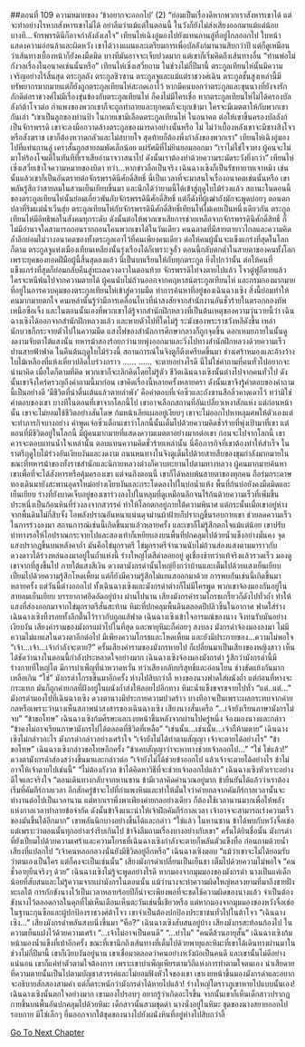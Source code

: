 ##ตอนที่ 109 ความหมายของ ‘ข้าอยากจะออกไป’ (2)
“ย่อมเป็นเรื่องดีหากพวกเราสังหารเขาได้ แต่จะทำอย่างไรหากสังหารเขาไม่ได้ อย่าลืมว่าแม้แต่ในตอนนี้ ในวังก็ยังไม่ส่งเสียงออกมาแม้แต่น้อย บางที...จักรพรรดินีก็อาจกำลังลังเลใจ”
เทียนไห่เฉิงอู่มองไปยังแทนกานลู่ที่อยู่ไกลออกไป ใบหน้าแสดงความอ่อนล้าและผิดหวัง เขาได้วางแผนและเตรียมการเพื่อบัลลังก์มานานสิบกว่าปี แต่ก็ดูเหมือนว่าเส้นทางเบื้องหน้าก็ยังคงมืดมิด บางทีมันอาจจะเจ็บปวดมาก แต่เขาก็เริ่มคิดถึงเส้นทางอื่น
“ท่านพ่อไม่กังวลเรื่องในอนาคเช่นนั้นหรือ” เทียนไห่เซิ่งเสวี่ยถาม
ในช่วงไม่กี่ปีมานี้ ตระกูลเทียนไห่นั้นมีความเจริญอย่างไร้สิ้นสุด ตระกูลถัง ตระกูลชิวซาน ตระกูลจูและแม้แต่ราชวงศ์เฉิน ตระกูลชั้นสูงเหล่านี้มีทรัพยากรมากมายแต่ก็ยังถูกตระกูลเทียนไห่สะกดเอาไว้ หากมีคนบอกว่าตระกูลและขุนนางที่ยังจงรักภักดีต่อราชวงศ์ไม่มีเรื่องขุ่นข้องกับตระกูลเทียนไห่ ก็คงไม่มีใครเชื่อ หากตระกูลเทียนไห่ไม่ได้ครองบัลลังก์ต้าโจวต่อ กำแพงของพวกเขาก็จะถูกทำลายและทุกคนก็จะบุกเข้ามา ใครจะมีเมตตาให้กับพวกเขากันเล่า
“เขาเป็นลูกของท่านป้า ในกายเขามีเลือดตระกูลเทียนไห่ ในอนาคต ต่อให้เขาขึ้นครองบัลลังก์เป็นจักรพรรดิ เขาจะลงมือกวาดล้างตระกูลของมารดาอย่างนั้นหรือ ไม่ ไม่ว่าเบื้องหลังเขาจะมีซางสิงโจวหรือสังฆราช เขาก็ต้องหวาดกลัวและไม่สบายใจ สุดท้ายก็ต้องพึ่งกำลังของพวกเรา” เทียนไห่เฉิงอู่มองไปที่แท่นกานลู่ เคราสั้นถูกสายลมพัดเล็กน้อย แผ่รัศมีที่ไม่ยินยอมออกมา “เราไม่ใช่โจวทง ผู้คนจะไม่มาโห่ร้องโจมตีในทันทีที่เราเสียอำนาจวาสนาไป ดังนั้นเราต้องทำด้วยความระมัดระวังยิ่งกว่า”
เทียนไห่เซิ่งเสวี่ยเข้าใจความหมายของบิดา ทว่า...หากข่าวลือเป็นจริง เฉินฉางเซิงก็เป็นรัชทายาทเจาหมิง เช่นนั้นแล้วเขาก็เป็นอันตรายต่อจักรพรรดินีศักดิ์สิทธิ์ นี่เป็นเวลาที่จะมาสนใจเรื่องอนาคตเช่นนั้นหรือ เขาพลันรู้สึกว่าสายลมในสวนเย็นเยียบขึ้นมา และนึกได้ว่ายามนี้ได้เข้าสู่ฤดูใบไม้ร่วงแล้ว
สถานะในตอนนี้ของตระกูลเทียนไห่นั้นย่อมเกี่ยวพันกับจักรพรรดินีศักดิ์สิทธิ์ แต่ก็ดังที่ผู้เฒ่าถังมักจะพูดบ่อยๆ ตอนตกปลาที่ริมแม่น้ำเวิ่นสุ่ย ตระกูลเทียนไห่กับจักรพรรดินีศักดิ์สิทธิ์เทียนไห่ไม่เคยเป็นหนึ่งเดียวกัน ตระกูลเทียนไห่มีอิทธิพลในสังคมทุกระดับ ดังนั้นต่อให้พวกเขาเสียการช่วยเหลือจากจักรพรรดินีศักดิ์สิทธิ์ ก็ไม่มีอำนาจใดสามารถถอนรากถอนโคนพวกเขาได้ในวันเดียว
คนฉลาดที่มีสายตายาวไกลและความคิดล้ำลึกย่อมไม่วางอนาคตของทั้งตระกูลเอาไว้ที่คนเพียงคนเดียว ต่อให้คนผู้นั้นจะแข็งแกร่งที่สุดในโลกก็ตาม ตระกูลจูแห่งเมืองเทียนเหลียงนั้นรุ่งเรืองได้ก็เพราะจูลั่ว ตอนนี้กลับตกต่ำในสายตาของคนทั้งโลกเพราะยุคของยอดฝีมือผู้นี้สิ้นสุดลงแล้ว นี่เป็นบทเรียนให้กับทุกตระกูล
ยิ่งไปกว่านั้น ต่อให้คนที่แข็งแกร่งที่สุดก็ย่อมกลับคืนสู่ทะเลดวงดาวในตอนท้าย จักรพรรดิไท่จงตายไปแล้ว โจวตู๋ฟูก็ตายแล้ว ใครจะหนีพ้นไปจากความตายได้
ผู้คนนับไม่ถ้วนออกจากคฤหาสน์ตระกูลเทียนไห่ และกรมกองมากมายที่อยู่ในการควบคุมของตระกูลเทียนไห่เข้าสู่ความมืด ทำการค้นหาที่อยู่ของเฉินฉางเซิง สิ่งนี้ย่อมทำให้คนมากมายตกใจ คนเหล่านั้นรู้ว่ามีการเคลื่อนไหวที่น่าสงสัยจากสำนักงานอันชั่วร้ายในตรอกกองทัพเหนือซือเจิ้ง และในตอนนั้นเองที่พวกเขาได้รู้จากสำนักฝึกหลวงที่เป็นต้นเหตุของความวุ่นวายนี้ว่า เฉินฉางเซิงได้ออกจากสำนักฝึกหลวงแล้ว และหายตัวไปที่ใดไม่รู้
ระฆังของพระราชวังหลีดังขึ้น เหล่านักบวชก็กระจายตัวไปในความมืด แสงไฟของสำนักการศึกษากลางก็ถูกจุดขึ้น ดอกเหมยภายในนั้นดูงดงามจับตาใต้แสงนั้น ทหารม้าสองร้อยกว่านายพุ่งออกมาและวิ่งไปทางสำนักฝึกหลวงด้วยความเร็วปานสายฟ้าฟาด
ในคืนต้นฤดูใบไม้ร่วงนี้ สถานการณ์ในจิงตูก็ตึงเครียดขึ้นมา ช่างเศร้าหมองและอ้างว้าง ใบไม้เหลืองที่แห้งเหี่ยวปลิดใบร่วงกราว
.…..
……
จะตายอย่างไรดี นี่ไม่ใช่คำถามที่คนทั่วไปอยากจะนำมาคิด เมื่อใดก็ตามที่คิด พวกเขาก็จะเลิกคิดโดยไม่รู้ตัว ชีวิตเฉินฉางเซิงนั้นต่างไปจากคนทั่วไป ดังนั้นเขาจึงใคร่ครวญถึงคำถามนี้มาก่อน เขาคิดเรื่องนี้หลายครั้งหลายครา ดังนั้นเขาจึงรู้คำตอบของคำถามนี้เป็นอย่างดี
‘มีชีวิตที่น่าตื่นเต้นแล้วตายลำพัง’ คือคำตอบที่เจ๋อซิ่วและถังซานสือลิ่วคาดเดาไว้ ทว่ามิใช่คำตอบของเขา บางทีในตอนที่เขาจากโลกนี้ไป เขาอาจเลือกสถานที่อันเปลี่ยวเหงาสักแห่ง แต่ก่อนหน้านั้น เขาจะไม่ยอมใช้ชีวิตอย่างสันโดษ ก้มหน้าเลียแผลอยู่เงียบๆ เขาจะไม่ออกไปหาหลุมศพให้ตัวเองแต่จะทำภารกิจบางอย่าง
คำพูดเจ๋อซิ่วเตือนเขาว่าโลกนี้นั้นเต็มไปด้วยความคิดชั่วร้ายที่พุ่งเป้ามาที่เขา แต่ตอนที่มีชีวิตอยู่ในโลกนี้ มีผู้คนมากมายที่แสดงความเมตตาอย่างมากต่อเขา ก่อนจะไปจากโลกนี้ เขาควรจะตอบแทนน้ำใจเหล่านั้น ตอบแทนความคิดชั่วร้ายเหล่านั้น นี่คือภารกิจที่เขาต้องทำให้สำเร็จ
ในราตรีฤดูใบไม้ร่วงอันเงียบงันและงดงาม ถนนหนทางในจิงตูเต็มไปด้วยสายสืบของขุมกำลังมากมายในขณะที่ทหารม้าของทั้งราชสำนักและนิกายหลวงต่างก็ควบทะยานไปตามทางหลวง ผู้คนมากมายค้นหาเขาเพื่อที่จะได้สังหารหรือคุ้มครองเขา แต่จนถึงตอนนี้ เขาก็ได้หลบพ้นสายตาของทุกคน ถือร่มกระดาษทองเดินมายังสะพานอุดรใหม่อย่างเงียบงันและกระโดดลงไปในบ่อน้ำแห้ง
พื้นที่ก้นบ่อยังคงมืดมิดและเย็นเยียบ ร่างที่ยังบาดเจ็บอยู่ของเขาร่วงลงไปในหลุมที่ดูเหมือนลึกจนไร้ก้นด้วยความเร็วที่เพิ่มขึ้น ประหนึ่งเป็นก้อนหินที่ร่วงลงจากสวรรค์ ทำให้โลกตกอยู่ภายใต้ความพินาศ แต่กระนั้นเมื่อเขาอยู่ห่างจากพื้นดินไม่กี่สิบจั้ง ไอพลังปราณอันหนาแน่นดุจม่านผ้าฝ้ายก็ปรากฏขึ้นรอบกายเขา ช่วยลดความเร็วในการร่วงลงมา
สถานการณ์เช่นนี้เกิดขึ้นมาแล้วหลายครั้ง และเขาก็ไม่รู้สึกตกใจแม้แต่น้อย เขาปรับท่าทางรอให้ไอปราณกระจายไปและสองเท้าก็เหยียบลงบนพื้นที่ปกคลุมไปด้วยน้ำแข็งอย่างมั่นคง
จุดแสงปรากฏขึ้นบนหลังคาถ้ำ มันคือไข่มุกราตรี ไข่มุกราตรีจำนวนนับไม่ถ้วนส่องแสงตามมาราวกับดวงดาวได้ร่วงหล่นลงมาอยู่ในถ้ำแห่งนี้ ร่างใหญ่โตสีดำลอยอยู่ ดูเชื่องช้าทว่าแท้จริงแล้วรวดเร็ว มองดูเขาจากที่สูงขึ้นไป
ภายใต้แสงสีเงิน ดวงตามังกรดำนั้นใหญ่ยิ่งกว่าบ้านและเต็มไปด้วยแสงเย็นเยียบ เปี่ยมไปด้วยความรู้สึกโหดเหี้ยม แต่ก็ยังมีความรู้สึกไม่แยแสออกมาด้วย
การพบกันเช่นนี้เกิดขึ้นมาหลายครั้ง แต่วันนี้ต่างออกไป ทั้งเฉินฉางเซิงและมังกรดำต่างก็ไม่มีใครพูด พวกเขาจ้องมองกันอยู่ในสายลมเย็นเยียบ บรรยากาศอึดอัดอยู่บ้าง
ผ่านไปนาน เสียงมังกรคำรามโกรธเกรี้ยวก็ดังไปทั่วถ้ำ ทำให้แสงที่ส่องออกมาจากไข่มุกราตรีสั่นสะท้าน หิมะที่ปกคลุมพื้นดินตลอดปีปลิวขึ้นในอากาศ ฟาดใส่ร่างเฉินฉางเซิงทิ้งรอยทั้งลึกตื้นไว้ราวกับถูกแส้ฟาด
เฉินฉางเซิงเข้าใจอารมณ์ของนาง จึงทนรับมันอย่างเงียบงัน
เสียงคำรามของมังกรแผ่วไปในที่สุด และพายุหิมะก็ค่อยๆ สงบลง มังกรดำจ้องมองลงมา ไม่มีความไม่แยแสในดวงตาอีกต่อไป มีเพียงความโกรธและโหดเหี้ยม และยังมีประกายของ...ความไม่พอใจ
“เจ้า...เจ้า...เจ้ากำลังจะตาย?”
ครั้นเสียงคำรามของมังกรหายไป ก็เปลี่ยนมาเป็นเสียงของหญิงสาว เห็นได้ชัดว่านางในตอนนี้กำลังประหลาดใจอย่างมาก
เฉินฉางเซิงจ้องมองมังกรดำ รู้สึกว่ามังกรดำนี้มีร่างกายที่ใหญ่โต มีการบำเพ็ญที่น่าหวาดหวั่น ทว่าเสียงกลับบริสุทธิ์และอ่อนโยน ช่างขัดแย้งกันมากเหลือเกิน
“ใช่”
มังกรดำโกรธขึ้นมาอีกครั้ง ห่างไปสิบกว่าลี้ หางของนางฟาดใส่ผนังถ้ำ แต่ก่อนที่หางจะกระแทก มันก็ถูกค่ายกลที่ฝังอยู่ในผนังถ้ำส่งให้ลอยไปอีกทาง หิมะน้ำแข็งขจรขจายไปทั่ว
“แต่..แต่...”
มังกรดำมองไปที่เฉินฉางเซิง ดวงตานางมีประกายความปวดร้าว บางทีอาจเป็นเพราะผลกระทบจากค่ายกลหรือเพราะว่านางเห็นสภาพน่าสงสารของเฉินฉางเซิง เสียงนางสั่นเครือ
“...เจ้ายังเรียนภาษามังกรไม่จบ”
“ข้าขอโทษ” เฉินฉางเซิงก้มศีรษะและเงยหน้าขึ้นหลังจากผ่านไปครู่หนึ่ง จ้องมองนางและกล่าว “ข้าคงไม่อาจเรียนภาษามังกรไปได้ตลอดที่ชีวิตที่เหลือ”
“เช่นนั้น...เช่นนั้น...เจ้าก็ห้ามตาย”
เฉินฉางเซิงไม่กล่าวอะไร
มังกรดำกล่าวอย่างเศร้าใจ “เจ้ายังไม่ได้ทำตามสัญญา เจ้าจะตายได้อย่างไร”
“ข้าขอโทษ” เฉินฉางเซิงกล่าวขอโทษอีกครั้ง “ข้าเคยสัญญาว่าจะหาทางช่วยเจ้าออกไป...”
“ใช่ ใช่แล้ว!” ดวงตามังกรดำส่องสว่างขึ้นมาและกล่าวต่อ “เจ้ายังไม่ได้ช่วยข้าออกไป แล้วเจ้าจะตายได้อย่างไร ข้าไม่อาจให้เจ้าตายไปเช่นนี้”
“ไม่ต้องกังวล ข้าได้คิดหาวิธีที่จะช่วยเจ้าออกไปแล้ว”
เฉินฉางเซิงหัวเราะอย่างดีใจและจริงใจ “ตอนเดินทางกลับจากหานซาน ข้ามีเวลาคิดคำนวณอยู่มาก ข้ายืนยันได้แล้วว่าเราต้องเริ่มที่คัมภีร์กาลเวลา อีกสักครู่ข้าจะไปที่กำแพงหินและทำให้มั่นใจว่าค่ายกลจากคัมภีร์กาลเวลานั้นจะทำงานต่อไปเป็นเวลานาน แต่หากเราพึ่งพาเพียงค่ายกลอย่างเดียว ก็ต้องใช้เวลานานมากเพื่อให้พลังแห่งกาลเวลาทำลายข้อจำกัด ดังนั้นข้าจึงแนะนำให้เจ้าฝึกคัมภีร์กาลเวลา เจ้าอาจจะสามารถเร่งความเร็วของมันขึ้นได้อีกมาก”
เขาพลันนึกบางอย่างขึ้นได้และกล่าว “ใช่แล้ว ในหานซาน ข้าได้พบกับหวังจื่อเช่อ แต่เพราะว่าตอนนั้นทุกอย่างเร่งรีบเกินไป ข้าจึงลืมถามเรื่องบางอย่างกับเขา”
ครั้นได้ยินชื่อนั้น มังกรดำที่ยังเปี่ยมไปด้วยความเศร้าและความโกรธที่เฉินฉางเซิงกำลังจะตายก็พลันตัวแข็งทื่อ ก่อนถามด้วยน้ำเสียงที่แปลกไป “เจ้าคนหลอกลวงนั่นยังมีชีวิตอยู่อีกหรือ”
เฉินฉางเซิงตอบ “แม้ว่าเขาจะไม่ได้ยอมรับว่าตนเองเป็นใคร แต่ก็คงจะเป็นเช่นนั้น”
เสียงมังกรดำเปลี่ยนเป็นเย็นชา เต็มไปด้วยความไม่พอใจ “คนชั่วอายุยืนจริงๆ ด้วย”
เฉินฉางเซิงไม่รู้จะพูดอย่างไรดี หากมองจากมุมมองของมังกรดำ นางเป็นแค่เด็กน้อยที่สับสนและไม่รู้ความจากเผ่ามังกรในตอนนั้น แม้ว่านางจะทำความผิดใหญ่หลวงยามที่มาถึงชายฝั่งทะเลใต้ การกักขังนางไว้เป็นเวลาหลายร้อยปีก็น่าจะเพียงพอที่จะชดใช้ความผิดของนางแล้ว จำเป็นต้องขังนางไว้ตลอดกาลในคุกที่ไม่เห็นเดือนเห็นตะวันเช่นนี้เชียวหรือ แต่หากมองจากมุมมองของหวังจื่อเช่อ ในฐานะกุนซือและผู้ปกป้องราชวงศ์ต้าโจว เขาจำเป็นต้องปกป้องประชาชนทั่วไปในต้าโจว
“เฉินฉางเซิง...” เสียงมังกรดำพลันสงบนิ่งขึ้นมา
“หือ?” เฉินฉางเซิงสับสนอยู่บ้าง
เสียงมังกรสะท้อนก้องไป ในความเย็นแฝงไว้ด้วยความเศร้า
“...เจ้าไม่อาจเป็นคนดี”
“...ทำไม”
“คนดีล้วนอายุสั้น”
เฉินฉางเซิงก้มหน้ามองน้ำแข็งที่เท้าอีกครั้ง ขณะที่เขานึกถึงเส้นทางที่เต็มไปด้วยพายุและหิมะที่เขาได้เดินทางผ่านมาในช่วงไม่กี่ปีมานี้ เขาก็เงียบงันอยู่นาน
เขาเชื่อมาตลอดว่าคนอย่างหวังผ้อเป็นคนดี และเขานั้นไม่ดีอย่างแน่นอน เขาก็แค่ทำตัวตามใจต้องการ เพราะเขาบำเพ็ญเพียรตามวิถีแห่งการทำตามใจตนเอง
น่าเสียดายที่ความตายนั้นเป็นไปตามบัญชาสวรรค์และไม่ยอมฟังหัวใจของเขา
เขาเงยหน้าขึ้นมองมังกรดำและอยากจะอธิบายสักสองสามคำ แต่ก็ตระหนักว่ามังกรดำได้หายไปแล้ว!
ร่างใหญ่โตราวภูเขาหายไปแบบนั้นเอง!
เฉินฉางเซิงนั้นตกใจอย่างมาก เขามองไปรอบๆ อยากรู้ว่าเกิดอะไรขึ้น
จากนั้นเขาก็เห็นเด็กสาวปรากฏกายขึ้นบนพื้นอันปกคลุมไปด้วยหิมะ
เด็กสาวนั้นสวมชุดดำ นางนั่งอยู่ในหิมะ ชุดของนางสยายออกไปรอบกาย มีโซ่เล็กๆ ยื่นออกจากใต้ชุดของนางไปยังผนังหินที่อยู่ห่างไปสิบกว่าลี้


[Go To Next Chapter]( ./619.md)